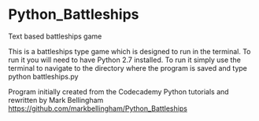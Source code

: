 # Python_Battleships
Text based battleships game

This is a battleships type game which is designed to run in the terminal. To run it you will need to have Python 2.7 installed. To run it simply use the terminal to navigate to the directory where the program is saved and type python battleships.py

Program initially created from the Codecademy Python tutorials and rewritten by Mark Bellingham
https://github.com/markbellingham/Python_Battleships

